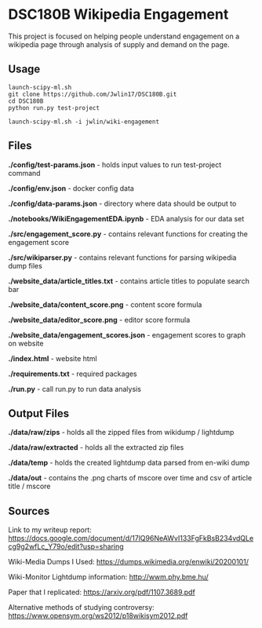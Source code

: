# DSC180B Wikipedia Engagement

This project is focused on helping people understand engagement on a wikipedia page through analysis of supply and demand on the page.

## Usage
```
launch-scipy-ml.sh
git clone https://github.com/Jwlin17/DSC180B.git
cd DSC180B
python run.py test-project
```

```
launch-scipy-ml.sh -i jwlin/wiki-engagement
```

## Files

**./config/test-params.json** - holds input values to run test-project command

**./config/env.json** - docker config data

**./config/data-params.json** - directory where data should be output to

**./notebooks/WikiEngagementEDA.ipynb** - EDA analysis for our data set

**./src/engagement_score.py** - contains relevant functions for creating the engagement score

**./src/wikiparser.py** - contains relevant functions for parsing wikipedia dump files

**./website_data/article_titles.txt** - contains article titles to populate search bar

**./website_data/content_score.png** - content score formula

**./website_data/editor_score.png** - editor score formula

**./website_data/engagement_scores.json** - engagement scores to graph on website

**./index.html** - website html

**./requirements.txt** - required packages

**./run.py** - call run.py to run data analysis

## Output Files

**./data/raw/zips** - holds all the zipped files from wikidump / lightdump

**./data/raw/extracted** - holds all the extracted zip files

**./data/temp** - holds the created lightdump data parsed from en-wiki dump

**./data/out** - contains the .png charts of mscore over time and csv of article title / mscore

## Sources

Link to my writeup report: https://docs.google.com/document/d/17lQ96NeAWvI133FgFkBsB234vdQLecg9g2wfLc_Y79o/edit?usp=sharing

Wiki-Media Dumps I Used: https://dumps.wikimedia.org/enwiki/20200101/

Wiki-Monitor Lightdump information: http://wwm.phy.bme.hu/

Paper that I replicated: https://arxiv.org/pdf/1107.3689.pdf

Alternative methods of studying controversy: https://www.opensym.org/ws2012/p18wikisym2012.pdf
